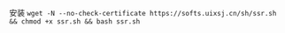 安装 `wget -N --no-check-certificate https://softs.uixsj.cn/sh/ssr.sh && chmod +x ssr.sh && bash ssr.sh`